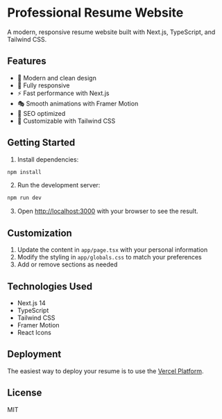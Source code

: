 # Professional Resume Website

A modern, responsive resume website built with Next.js, TypeScript, and Tailwind CSS.

## Features

- 🎨 Modern and clean design
- 📱 Fully responsive
- ⚡ Fast performance with Next.js
- 🎭 Smooth animations with Framer Motion
- 🎯 SEO optimized
- 🎨 Customizable with Tailwind CSS

## Getting Started

1. Install dependencies:
```bash
npm install
```

2. Run the development server:
```bash
npm run dev
```

3. Open [http://localhost:3000](http://localhost:3000) with your browser to see the result.

## Customization

1. Update the content in `app/page.tsx` with your personal information
2. Modify the styling in `app/globals.css` to match your preferences
3. Add or remove sections as needed

## Technologies Used

- Next.js 14
- TypeScript
- Tailwind CSS
- Framer Motion
- React Icons

## Deployment

The easiest way to deploy your resume is to use the [Vercel Platform](https://vercel.com/new).

## License

MIT 